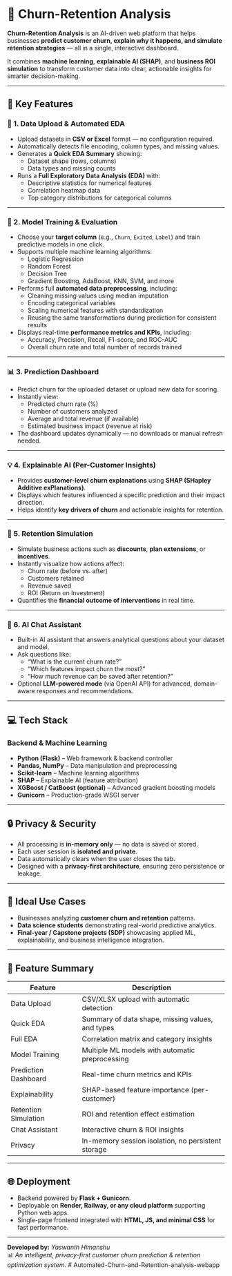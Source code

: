 # 🧠 Churn-Retention Analysis  

**Churn-Retention Analysis** is an AI-driven web platform that helps businesses **predict customer churn, explain why it happens, and simulate retention strategies** — all in a single, interactive dashboard.  

It combines **machine learning**, **explainable AI (SHAP)**, and **business ROI simulation** to transform customer data into clear, actionable insights for smarter decision-making.  

---

## 🚀 Key Features  

### 🧩 1. Data Upload & Automated EDA  
- Upload datasets in **CSV or Excel** format — no configuration required.  
- Automatically detects file encoding, column types, and missing values.  
- Generates a **Quick EDA Summary** showing:  
  - Dataset shape (rows, columns)  
  - Data types and missing counts  
- Runs a **Full Exploratory Data Analysis (EDA)** with:  
  - Descriptive statistics for numerical features  
  - Correlation heatmap data  
  - Top category distributions for categorical columns  

---

### 🤖 2. Model Training & Evaluation  
- Choose your **target column** (e.g., `Churn`, `Exited`, `Label`) and train predictive models in one click.  
- Supports multiple machine learning algorithms:  
  - Logistic Regression  
  - Random Forest  
  - Decision Tree  
  - Gradient Boosting, AdaBoost, KNN, SVM, and more  
- Performs full **automated data preprocessing**, including:  
  - Cleaning missing values using median imputation  
  - Encoding categorical variables  
  - Scaling numerical features with standardization  
  - Reusing the same transformations during prediction for consistent results  
- Displays real-time **performance metrics and KPIs**, including:  
  - Accuracy, Precision, Recall, F1-score, and ROC-AUC  
  - Overall churn rate and total number of records trained  

---

### 📊 3. Prediction Dashboard  
- Predict churn for the uploaded dataset or upload new data for scoring.  
- Instantly view:  
  - Predicted churn rate (%)  
  - Number of customers analyzed  
  - Average and total revenue (if available)  
  - Estimated business impact (revenue at risk)  
- The dashboard updates dynamically — no downloads or manual refresh needed.  

---

### 💡 4. Explainable AI (Per-Customer Insights)  
- Provides **customer-level churn explanations** using **SHAP (SHapley Additive exPlanations)**.  
- Displays which features influenced a specific prediction and their impact direction.  
- Helps identify **key drivers of churn** and actionable insights for retention.  

---

### 🧮 5. Retention Simulation  
- Simulate business actions such as **discounts**, **plan extensions**, or **incentives**.  
- Instantly visualize how actions affect:  
  - Churn rate (before vs. after)  
  - Customers retained  
  - Revenue saved  
  - ROI (Return on Investment)  
- Quantifies the **financial outcome of interventions** in real time.  

---

### 💬 6. AI Chat Assistant  
- Built-in AI assistant that answers analytical questions about your dataset and model.  
- Ask questions like:  
  - “What is the current churn rate?”  
  - “Which features impact churn the most?”  
  - “How much revenue can be saved after retention?”  
- Optional **LLM-powered mode** (via OpenAI API) for advanced, domain-aware responses and recommendations.  

---

## 💻 Tech Stack  

### Backend & Machine Learning  
- **Python (Flask)** – Web framework & backend controller  
- **Pandas, NumPy** – Data manipulation and preprocessing  
- **Scikit-learn** – Machine learning algorithms  
- **SHAP** – Explainable AI (feature attribution)  
- **XGBoost / CatBoost (optional)** – Advanced gradient boosting models  
- **Gunicorn** – Production-grade WSGI server  

---

## 🔒 Privacy & Security  
- All processing is **in-memory only** — no data is saved or stored.  
- Each user session is **isolated and private**.  
- Data automatically clears when the user closes the tab.  
- Designed with a **privacy-first architecture**, ensuring zero persistence or leakage.  

---

## 💼 Ideal Use Cases  
- Businesses analyzing **customer churn and retention** patterns.  
- **Data science students** demonstrating real-world predictive analytics.  
- **Final-year / Capstone projects (SDP)** showcasing applied ML, explainability, and business intelligence integration.  

---

## 🧾 Feature Summary  

| Feature | Description |
|----------|--------------|
| Data Upload | CSV/XLSX upload with automatic detection |
| Quick EDA | Summary of data shape, missing values, and types |
| Full EDA | Correlation matrix and category insights |
| Model Training | Multiple ML models with automatic preprocessing |
| Prediction Dashboard | Real-time churn metrics and KPIs |
| Explainability | SHAP-based feature importance (per-customer) |
| Retention Simulation | ROI and retention effect estimation |
| Chat Assistant | Interactive churn & ROI insights |
| Privacy | In-memory session isolation, no persistent storage |

---

## 🌐 Deployment  
- Backend powered by **Flask + Gunicorn**.  
- Deployable on **Render, Railway, or any cloud platform** supporting Python web apps.  
- Single-page frontend integrated with **HTML, JS, and minimal CSS** for fast performance.  

---

**Developed by:** *Yaswanth Himanshu*  
📊 *An intelligent, privacy-first customer churn prediction & retention optimization system.*
#   A u t o m a t e d - C h u r n - a n d - R e t e n t i o n - a n a l y s i s - w e b a p p  
 